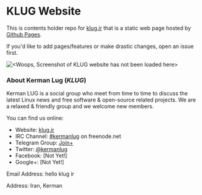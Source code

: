 KLUG Website
============

This is contents holder repo for [klug.ir](http://klug.ir/) that is a static web page hosted by [Github Pages](http://pages.github.com/).

If you'd like to add pages/features or make drastic changes, open an issue first.

![<Woops, Screenshot of KLUG website has not been loaded here>](https://clbin.com/AZaetZ.png)


### About Kerman Lug (_KLUG_)

Kerman LUG is a social group who meet from time to time to discuss the latest Linux news and free software & open-source related projects. We are a relaxed & friendly group and we welcome new members.

You can find us online:

 * Website: [klug.ir](http://klug.ir/)
 * IRC Channel: [#kermanlug](https://kiwiirc.com/client/irc.freenode.net/#kermanlug) on freenode.net
 * Telegram Group: [Join+](https://telegram.me/joinchat/CYY-5z2LL8rXZhT4EITyJA)
 * Twitter: [@kermanlug](https://twitter.com/kermanlug)
 * Facebook: [Not Yet!]
 * Google+: [Not Yet!]
 
Email Address: hello klug ir

Address: Iran, Kerman
